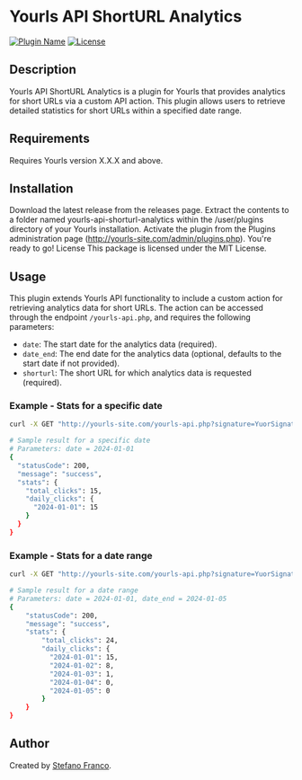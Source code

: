 # Yourls API ShortURL Analytics

[![Plugin Name](https://img.shields.io/badge/Plugin%20Name-ShortURL%20Analytics-blue)](https://github.com/stefanofranco/yourls-api-shorturl-analytics)
[![License](https://img.shields.io/badge/License-MIT-yellow.svg)](https://opensource.org/licenses/MIT)

## Description

Yourls API ShortURL Analytics is a plugin for Yourls that provides analytics for short URLs via a custom API action. This plugin allows users to retrieve detailed statistics for short URLs within a specified date range.

## Requirements

Requires Yourls version X.X.X and above.

## Installation
Download the latest release from the releases page.
Extract the contents to a folder named yourls-api-shorturl-analytics within the /user/plugins directory of your Yourls installation.
Activate the plugin from the Plugins administration page (http://yourls-site.com/admin/plugins.php).
You're ready to go!
License
This package is licensed under the MIT License.

## Usage

This plugin extends Yourls API functionality to include a custom action for retrieving analytics data for short URLs. The action can be accessed through the endpoint `/yourls-api.php`, and requires the following parameters:

- `date`: The start date for the analytics data (required).
- `date_end`: The end date for the analytics data (optional, defaults to the start date if not provided).
- `shorturl`: The short URL for which analytics data is requested (required).

### Example - Stats for a specific date

```bash
curl -X GET "http://yourls-site.com/yourls-api.php?signature=YuorSignature&action=shorturl_analytics&date=2024-01-01&shorturl=abc123"
```
```bash
# Sample result for a specific date
# Parameters: date = 2024-01-01
{
  "statusCode": 200,
  "message": "success",
  "stats": {
    "total_clicks": 15,
    "daily_clicks": {
      "2024-01-01": 15
    }
  }
}
```

### Example - Stats for a date range

```bash
curl -X GET "http://yourls-site.com/yourls-api.php?signature=YuorSignature&action=shorturl_analytics&date=2024-01-01&date_and=2024-12-31&shorturl=abc123"
```

```bash
# Sample result for a date range
# Parameters: date = 2024-01-01, date_end = 2024-01-05
{
    "statusCode": 200,
    "message": "success",
    "stats": {
        "total_clicks": 24,
        "daily_clicks": {
          "2024-01-01": 15,
          "2024-01-02": 8,
          "2024-01-03": 1,
          "2024-01-04": 0,
          "2024-01-05": 0
        }
    }
}
```

## Author
Created by [Stefano Franco](https://github.com/stefanofranco/yourls-api-shorturl-analytics).
